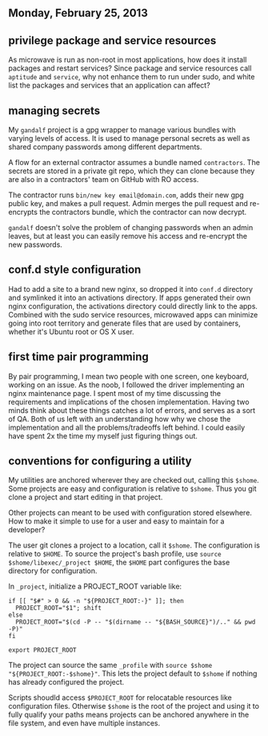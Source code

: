 ## Monday, February 25, 2013

## privilege package and service resources

As microwave is run as non-root in most applications, how does it
install packages and restart services?  Since package and service
resources call `aptitude` and `service`, why not enhance them to run
under sudo, and white list the packages and services that an application
can affect?

## managing secrets

My `gandalf` project is a gpg wrapper to manage various bundles with
varying levels of access.  It is used to manage personal secrets as well
as shared company passwords among different departments.

A flow for an external contractor assumes a bundle named `contractors`.
The secrets are stored in a private git repo, which they can clone
because they are also in a contractors' team on GitHub with RO access.

The contractor runs `bin/new key email@domain.com`, adds their new gpg
public key, and makes a pull request.  Admin merges the pull request and
re-encrypts the contractors bundle, which the contractor can now
decrypt.

`gandalf` doesn't solve the problem of changing passwords when an admin
leaves, but at least you can easily remove his access and re-encrypt the
new passwords.

## conf.d style configuration

Had to add a site to a brand new nginx, so dropped it into `conf.d`
directory and symlinked it into an activations directory.  If apps
generated their own nginx configuration, the activations directory could
directly link to the apps.  Combined with the sudo service resources,
microwaved apps can minimize going into root territory and generate
files that are used by containers, whether it's Ubuntu root or OS X
user.

## first time pair programming 

By pair programming, I mean two people with one screen, one keyboard,
working on an issue.  As the noob, I followed the driver implementing an
nginx maintenance page.  I spent most of my time discussing the
requirements and implications of the chosen implementation.  Having two
minds think about these things catches a lot of errors, and serves as a
sort of QA.  Both of us left with an understanding how why we chose the
implementation and all the problems/tradeoffs left behind.  I could
easily have spent 2x the time my myself just figuring things out.

## conventions for configuring a utility

My utilities are anchored wherever they are checked out, calling this
`$shome`.  Some projects are easy and configuration is relative to
`$shome`.  Thus you git clone a project and start editing in that
project.

Other projects can meant to be used with configuration stored elsewhere.
How to make it simple to use for a user and easy to maintain for a
developer?

The user git clones a project to a location, call it `$shome`.  The
configuration is relative to `$HOME`.  To source the project's bash
profile, use `source $shome/libexec/_project $HOME`, the `$HOME` part
configures the base directory for configuration.

In `_project`, initialize a PROJECT_ROOT variable like:

    if [[ "$#" > 0 && -n "${PROJECT_ROOT:-}" ]]; then
      PROJECT_ROOT="$1"; shift
    else
      PROJECT_ROOT="$(cd -P -- "$(dirname -- "${BASH_SOURCE}")/.." && pwd -P)"
    fi  

    export PROJECT_ROOT

The project can source the same `_profile` with `source $shome "${PROJECT_ROOT:-$shome}"`.  This lets the project default to `$shome` if nothing has already configured the project.

Scripts shoudld access `$PROJECT_ROOT` for relocatable resources like configuration files.  Otherwise `$shome` is the root of the project and using it to fully qualify your paths means projects can be anchored anywhere in the file system, and even have multiple instances.

